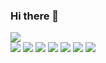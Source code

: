### Hi there 👋

<!--
**GabrielHenrique0/GabrielHenrique0** is a ✨ _special_ ✨ repository because its `README.md` (this file) appears on your GitHub profile.

Here are some ideas to get you started:

- 🔭 I’m currently working on ...
- 🌱 I’m currently learning ...
- 👯 I’m looking to collaborate on ...
- 🤔 I’m looking for help with ...
- 💬 Ask me about ...
- 📫 How to reach me: ...
- 😄 Pronouns: ...
- ⚡ Fun fact: ...
-->

<div><img src="https://github-readme-stats.vercel.app/api/top-langs/?username={GabrielHenrique0}"/></div>

<div>
  <a href="(16)992154399"><img src="https://img.shields.io/badge/WhatsApp-25D366?style=for-the-badge&logo=whatsapp&logoColor=white"/></a>
  <a href="https://www.facebook.com/profile.php?id=100010219541573"><img src="https://img.shields.io/badge/Facebook-1877F2?style=for-the-badge&logo=facebook&logoColor=white"/></a>
  <a href="https://www.instagram.com/gabrielcaldeira436/"><img src="https://img.shields.io/badge/Instagram-E4405F?style=for-the-badge&logo=instagram&logoColor=white"/></a>
  <a href="https://twitter.com/Gabriel43490931"><img src="https://img.shields.io/badge/Twitter-1DA1F2?style=for-the-badge&logo=twitter&logoColor=white"/></a>
  <a href="https://www.behance.net/gabrielcaldeir1"><img src="https://img.shields.io/badge/-Behance-blue?style=for-the-badge&logo=behance&logoColor=white"/></a>
  <a href="https://www.linkedin.com/feed/update/urn:li:activity:6863657716800372736/"><img src="https://img.shields.io/badge/LinkedIn-0077B5?style=for-the-badge&logo=linkedin&logoColor=white"/></a>
  <a href="https://account.xbox.com/pt-BR/Profile?xr=mebarnav"><img src="https://img.shields.io/badge/Xbox-107C10?style=for-the-badge&logo=xbox&logoColor=white"/></a>
</div>
